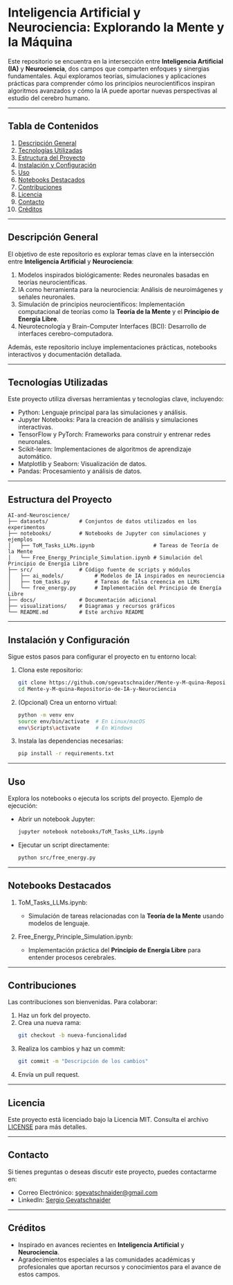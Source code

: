 # Inteligencia Artificial y Neurociencia: Explorando la Mente y la Máquina

Este repositorio se encuentra en la intersección entre **Inteligencia Artificial (IA)** y **Neurociencia**, dos campos que comparten enfoques y sinergias fundamentales. Aquí exploramos teorías, simulaciones y aplicaciones prácticas para comprender cómo los principios neurocientíficos inspiran algoritmos avanzados y cómo la IA puede aportar nuevas perspectivas al estudio del cerebro humano.

---

## Tabla de Contenidos

1. [Descripción General](#descripción-general)
2. [Tecnologías Utilizadas](#tecnologías-utilizadas)
3. [Estructura del Proyecto](#estructura-del-proyecto)
4. [Instalación y Configuración](#instalación-y-configuración)
5. [Uso](#uso)
6. [Notebooks Destacados](#notebooks-destacados)
7. [Contribuciones](#contribuciones)
8. [Licencia](#licencia)
9. [Contacto](#contacto)
10. [Créditos](#créditos)

---

## Descripción General

El objetivo de este repositorio es explorar temas clave en la intersección entre **Inteligencia Artificial** y **Neurociencia**:

1. Modelos inspirados biológicamente: Redes neuronales basadas en teorías neurocientíficas.
2. IA como herramienta para la neurociencia: Análisis de neuroimágenes y señales neuronales.
3. Simulación de principios neurocientíficos: Implementación computacional de teorías como la **Teoría de la Mente** y el **Principio de Energía Libre**.
4. Neurotecnología y Brain-Computer Interfaces (BCI): Desarrollo de interfaces cerebro-computadora.

Además, este repositorio incluye implementaciones prácticas, notebooks interactivos y documentación detallada.

---

## Tecnologías Utilizadas

Este proyecto utiliza diversas herramientas y tecnologías clave, incluyendo:

- Python: Lenguaje principal para las simulaciones y análisis.
- Jupyter Notebooks: Para la creación de análisis y simulaciones interactivas.
- TensorFlow y PyTorch: Frameworks para construir y entrenar redes neuronales.
- Scikit-learn: Implementaciones de algoritmos de aprendizaje automático.
- Matplotlib y Seaborn: Visualización de datos.
- Pandas: Procesamiento y análisis de datos.

---

## Estructura del Proyecto

```plaintext
AI-and-Neuroscience/
├── datasets/          # Conjuntos de datos utilizados en los experimentos
├── notebooks/         # Notebooks de Jupyter con simulaciones y ejemplos
│   ├── ToM_Tasks_LLMs.ipynb                   # Tareas de Teoría de la Mente
│   └── Free_Energy_Principle_Simulation.ipynb # Simulación del Principio de Energía Libre
├── src/               # Código fuente de scripts y módulos
│   ├── ai_models/          # Modelos de IA inspirados en neurociencia
│   ├── tom_tasks.py        # Tareas de falsa creencia en LLMs
│   └── free_energy.py      # Implementación del Principio de Energía Libre
├── docs/              # Documentación adicional
├── visualizations/    # Diagramas y recursos gráficos
└── README.md          # Este archivo README
```

---

## Instalación y Configuración

Sigue estos pasos para configurar el proyecto en tu entorno local:

1. Clona este repositorio:
   ```bash
   git clone https://github.com/sgevatschnaider/Mente-y-M-quina-Repositorio-de-IA-y-Neurociencia.git
   cd Mente-y-M-quina-Repositorio-de-IA-y-Neurociencia
   ```

2. (Opcional) Crea un entorno virtual:
   ```bash
   python -m venv env
   source env/bin/activate  # En Linux/macOS
   env\Scripts\activate     # En Windows
   ```

3. Instala las dependencias necesarias:
   ```bash
   pip install -r requirements.txt
   ```

---

## Uso

Explora los notebooks o ejecuta los scripts del proyecto. Ejemplo de ejecución:

- Abrir un notebook Jupyter:
  ```bash
  jupyter notebook notebooks/ToM_Tasks_LLMs.ipynb
  ```

- Ejecutar un script directamente:
  ```bash
  python src/free_energy.py
  ```

---

## Notebooks Destacados

1. ToM_Tasks_LLMs.ipynb:
   - Simulación de tareas relacionadas con la **Teoría de la Mente** usando modelos de lenguaje.

2. Free_Energy_Principle_Simulation.ipynb:
   - Implementación práctica del **Principio de Energía Libre** para entender procesos cerebrales.

---

## Contribuciones

Las contribuciones son bienvenidas. Para colaborar:

1. Haz un fork del proyecto.
2. Crea una nueva rama:
   ```bash
   git checkout -b nueva-funcionalidad
   ```
3. Realiza los cambios y haz un commit:
   ```bash
   git commit -m "Descripción de los cambios"
   ```
4. Envía un pull request.

---

## Licencia

Este proyecto está licenciado bajo la Licencia MIT. Consulta el archivo [LICENSE](LICENSE) para más detalles.

---

## Contacto

Si tienes preguntas o deseas discutir este proyecto, puedes contactarme en:

- Correo Electrónico: sgevatschnaider@gmail.com
- LinkedIn: [Sergio Gevatschnaider](https://www.linkedin.com/in/sergiosear)

---

## Créditos

- Inspirado en avances recientes en **Inteligencia Artificial** y **Neurociencia**.
- Agradecimientos especiales a las comunidades académicas y profesionales que aportan recursos y conocimientos para el avance de estos campos.


